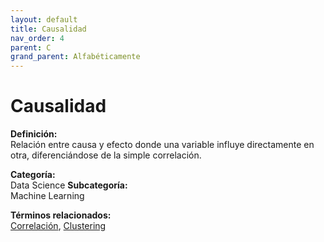 ```yaml
---
layout: default
title: Causalidad
nav_order: 4
parent: C
grand_parent: Alfabéticamente
---
```


# Causalidad

**Definición:**  
Relación entre causa y efecto donde una variable influye directamente en otra, diferenciándose de la simple correlación.

**Categoría:**  
Data Science 
**Subcategoría:**  
Machine Learning

**Términos relacionados:**  
[Correlación](https://maleniski.github.io/diccionario-angl-tec-mx/docs/alfabeticamente/C/correlacin.html), [Clustering](https://maleniski.github.io/diccionario-angl-tec-mx/docs/alfabeticamente/C/clustering.html)
